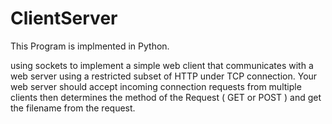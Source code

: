 # ClientServer
This Program is implmented in Python.

using sockets to implement a simple web client that communicates
with a web server using a restricted subset of HTTP under TCP connection.
Your web server should accept incoming connection requests from multiple clients then determines the method of the Request ( GET or POST ) and get the filename from the request.
